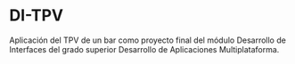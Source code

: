 # DI-TPV
Aplicación del TPV de un bar como proyecto final del módulo Desarrollo de Interfaces del grado superior Desarrollo de Aplicaciones Multiplataforma.
